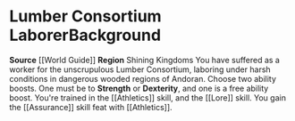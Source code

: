 ﻿---
ability: null
ability_boost: null
feat: null
id: '120'
name: Lumber Consortium Laborer
prerequisite: null
rarity: null
skill: null
source: '[[DATABASE/source/World Guide|World Guide]]'
subcategory: regional
trait: null
type: null

---
# Lumber Consortium Laborer<span class="item-type">Background</span>

**Source** [[World Guide]] 
**Region** Shining Kingdoms
You have suffered as a worker for the unscrupulous Lumber Consortium, laboring under harsh conditions in dangerous wooded regions of Andoran.
Choose two ability boosts. One must be to **Strength** or **Dexterity**, and one is a free ability boost.
You're trained in the [[Athletics]] skill, and the [[Lore]] skill. You gain the [[Assurance]] skill feat with [[Athletics]].